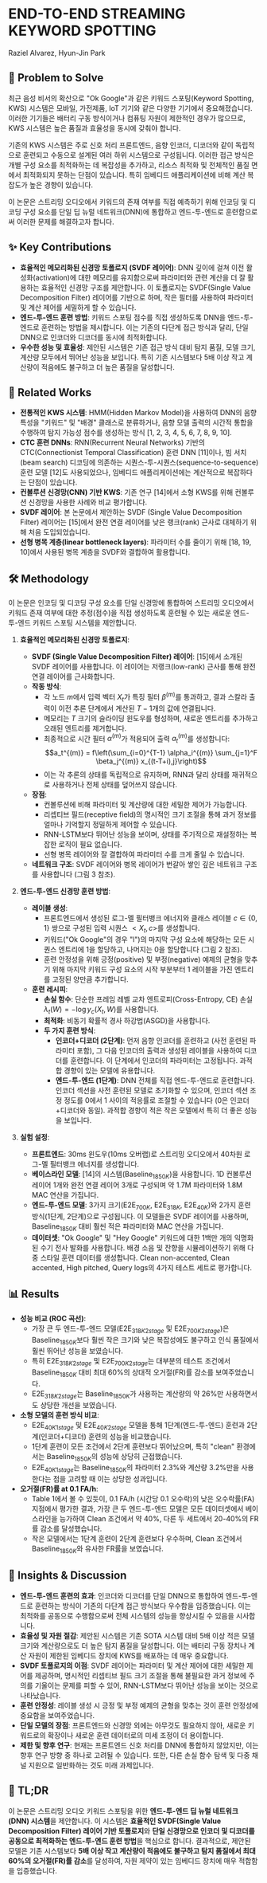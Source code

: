 # END-TO-END STREAMING KEYWORD SPOTTING

Raziel Alvarez, Hyun-Jin Park

## 🧩 Problem to Solve

최근 음성 비서의 확산으로 "Ok Google"과 같은 키워드 스포팅(Keyword Spotting, KWS) 시스템은 모바일, 가전제품, IoT 기기와 같은 다양한 기기에서 중요해졌습니다. 이러한 기기들은 배터리 구동 방식이거나 컴퓨팅 자원이 제한적인 경우가 많으므로, KWS 시스템은 높은 품질과 효율성을 동시에 갖춰야 합니다.

기존의 KWS 시스템은 주로 신호 처리 프론트엔드, 음향 인코더, 디코더와 같이 독립적으로 훈련되고 수동으로 설계된 여러 하위 시스템으로 구성됩니다. 이러한 접근 방식은 개별 구성 요소를 최적화하는 데 복잡성을 추가하고, 리소스 최적화 및 전체적인 품질 면에서 최적화되지 못하는 단점이 있습니다. 특히 임베디드 애플리케이션에 비해 계산 복잡도가 높은 경향이 있습니다.

이 논문은 스트리밍 오디오에서 키워드의 존재 여부를 직접 예측하기 위해 인코딩 및 디코딩 구성 요소를 단일 딥 뉴럴 네트워크(DNN)에 통합하고 엔드-투-엔드로 훈련함으로써 이러한 문제를 해결하고자 합니다.

## ✨ Key Contributions

- **효율적인 메모리화된 신경망 토폴로지 (SVDF 레이어)**: DNN 깊이에 걸쳐 이전 활성화(activation)에 대한 메모리를 유지함으로써 파라미터와 관련 계산을 더 잘 활용하는 효율적인 신경망 구조를 제안합니다. 이 토폴로지는 SVDF(Single Value Decomposition Filter) 레이어를 기반으로 하며, 작은 필터를 사용하여 파라미터 및 계산 제어를 세밀하게 할 수 있습니다.
- **엔드-투-엔드 훈련 방법**: 키워드 스포팅 점수를 직접 생성하도록 DNN을 엔드-투-엔드로 훈련하는 방법을 제시합니다. 이는 기존의 다단계 접근 방식과 달리, 단일 DNN으로 인코더와 디코더를 동시에 최적화합니다.
- **우수한 성능 및 효율성**: 제안된 시스템은 기존 접근 방식 대비 탐지 품질, 모델 크기, 계산량 모두에서 뛰어난 성능을 보입니다. 특히 기존 시스템보다 5배 이상 작고 계산량이 적음에도 불구하고 더 높은 품질을 달성합니다.

## 📎 Related Works

- **전통적인 KWS 시스템**: HMM(Hidden Markov Model)을 사용하여 DNN의 음향 특성을 "키워드" 및 "배경" 클래스로 분류하거나, 음향 모델 출력의 시간적 통합을 수행하여 탐지 가능성 점수를 생성하는 방식 [1, 2, 3, 4, 5, 6, 7, 8, 9, 10].
- **CTC 훈련 DNNs**: RNN(Recurrent Neural Networks) 기반의 CTC(Connectionist Temporal Classification) 훈련 DNN [11]이나, 빔 서치(beam search) 디코딩에 의존하는 시퀀스-투-시퀀스(sequence-to-sequence) 훈련 모델 [12]도 사용되었으나, 임베디드 애플리케이션에는 계산적으로 복잡하다는 단점이 있습니다.
- **컨볼루션 신경망(CNN) 기반 KWS**: 기존 연구 [14]에서 소형 KWS를 위해 컨볼루션 신경망을 사용한 사례와 비교 평가합니다.
- **SVDF 레이어**: 본 논문에서 제안하는 SVDF (Single Value Decomposition Filter) 레이어는 [15]에서 완전 연결 레이어를 낮은 랭크(rank) 근사로 대체하기 위해 처음 도입되었습니다.
- **선형 병목 계층(linear bottleneck layers)**: 파라미터 수를 줄이기 위해 [18, 19, 10]에서 사용된 병목 계층을 SVDF와 결합하여 활용합니다.

## 🛠️ Methodology

이 논문은 인코딩 및 디코딩 구성 요소를 단일 신경망에 통합하여 스트리밍 오디오에서 키워드 존재 여부에 대한 추정(점수)을 직접 생성하도록 훈련될 수 있는 새로운 엔드-투-엔드 키워드 스포팅 시스템을 제안합니다.

1. **효율적인 메모리화된 신경망 토폴로지**:
   - **SVDF (Single Value Decomposition Filter) 레이어**: [15]에서 소개된 SVDF 레이어를 사용합니다. 이 레이어는 저랭크(low-rank) 근사를 통해 완전 연결 레이어를 근사화합니다.
   - **작동 방식**:
     - 각 노드 $m$에서 입력 벡터 $X_t$가 특징 필터 $\beta^{(m)}$를 통과하고, 결과 스칼라 출력이 이전 추론 단계에서 계산된 $T-1$개의 값에 연결됩니다.
     - 메모리는 $T$ 크기의 슬라이딩 윈도우를 형성하며, 새로운 엔트리를 추가하고 오래된 엔트리를 제거합니다.
     - 최종적으로 시간 필터 $\alpha^{(m)}$가 적용되어 출력 $a_t^{(m)}$를 생성합니다:
       $$a_t^{(m)} = f\left(\sum_{i=0}^{T-1} \alpha_i^{(m)} \sum_{j=1}^F \beta_j^{(m)} x_{(t-T+i),j}\right)$$
     - 이는 각 추론의 상태를 독립적으로 유지하며, RNN과 달리 상태를 재귀적으로 사용하거나 전체 상태를 덮어쓰지 않습니다.
   - **장점**:
     - 컨볼루션에 비해 파라미터 및 계산량에 대한 세밀한 제어가 가능합니다.
     - 리셉티브 필드(receptive field)의 명시적인 크기 조절을 통해 과거 정보를 얼마나 기억할지 정밀하게 제어할 수 있습니다.
     - RNN-LSTM보다 뛰어난 성능을 보이며, 상태를 주기적으로 재설정하는 복잡한 로직이 필요 없습니다.
     - 선형 병목 레이어와 잘 결합하여 파라미터 수를 크게 줄일 수 있습니다.
   - **네트워크 구조**: SVDF 레이어와 병목 레이어가 번갈아 쌓인 깊은 네트워크 구조를 사용합니다 (그림 3 참조).
2. **엔드-투-엔드 신경망 훈련 방법**:

   - **레이블 생성**:
     - 프론트엔드에서 생성된 로그-멜 필터뱅크 에너지와 클래스 레이블 $c \in \{0, 1\}$ 쌍으로 구성된 입력 시퀀스 $\lt X_t, c \gt$를 생성합니다.
     - 키워드("Ok Google"의 경우 "l")의 마지막 구성 요소에 해당하는 모든 시퀀스 엔트리에 $1$을 할당하고, 나머지는 $0$을 할당합니다 (그림 2 참조).
     - 훈련 안정성을 위해 긍정(positive) 및 부정(negative) 예제의 균형을 맞추기 위해 마지막 키워드 구성 요소의 시작 부분부터 $1$ 레이블을 가진 엔트리를 고정된 양만큼 추가합니다.
   - **훈련 레시피**:
     - **손실 함수**: 단순한 프레임 레벨 교차 엔트로피(Cross-Entropy, CE) 손실 $\lambda_t(W) = -\log y_c(X_t, W)$를 사용합니다.
     - **최적화**: 비동기 확률적 경사 하강법(ASGD)을 사용합니다.
     - **두 가지 훈련 방식**:
       - **인코더+디코더 (2단계)**: 먼저 음향 인코더를 훈련하고 (사전 훈련된 파라미터 포함), 그 다음 인코더의 출력과 생성된 레이블을 사용하여 디코더를 훈련합니다. 이 단계에서 인코더의 파라미터는 고정됩니다. 과적합 경향이 있는 모델에 유용합니다.
       - **엔드-투-엔드 (1단계)**: DNN 전체를 직접 엔드-투-엔드로 훈련합니다. 인코더 섹션을 사전 훈련된 모델로 초기화할 수 있으며, 인코더 섹션 조정 정도를 0에서 1 사이의 적응률로 조절할 수 있습니다 (0은 인코더+디코더와 동일). 과적합 경향이 적은 작은 모델에서 특히 더 좋은 성능을 보입니다.

3. **실험 설정**:
   - **프론트엔드**: 30ms 윈도우(10ms 오버랩)로 스트리밍 오디오에서 40차원 로그-멜 필터뱅크 에너지를 생성합니다.
   - **베이스라인 모델**: [14]의 시스템(Baseline$_{1850K}$)을 사용합니다. 1D 컨볼루션 레이어 1개와 완전 연결 레이어 3개로 구성되며 약 1.7M 파라미터와 1.8M MAC 연산을 가집니다.
   - **엔드-투-엔드 모델**: 3가지 크기(E2E$_{700K}$, E2E$_{318K}$, E2E$_{40K}$)와 2가지 훈련 방식(1단계, 2단계)으로 구성됩니다. 이 모델들은 SVDF 레이어를 사용하며, Baseline$_{1850K}$ 대비 훨씬 적은 파라미터와 MAC 연산을 가집니다.
   - **데이터셋**: "Ok Google" 및 "Hey Google" 키워드에 대한 1백만 개의 익명화된 수기 전사 발화를 사용합니다. 배경 소음 및 잔향을 시뮬레이션하기 위해 다중 스타일 훈련 데이터를 생성합니다. Clean non-accented, Clean accented, High pitched, Query logs의 4가지 테스트 세트로 평가합니다.

## 📊 Results

- **성능 비교 (ROC 곡선)**:
  - 가장 큰 두 엔드-투-엔드 모델(E2E$_{318K2stage}$ 및 E2E$_{700K2stage}$)은 Baseline$_{1850K}$보다 훨씬 작은 크기와 낮은 복잡성에도 불구하고 인식 품질에서 훨씬 뛰어난 성능을 보였습니다.
  - 특히 E2E$_{318K2stage}$ 및 E2E$_{700K2stage}$는 대부분의 테스트 조건에서 Baseline$_{1850K}$ 대비 최대 60%의 상대적 오거절(FR)률 감소를 보여주었습니다.
  - E2E$_{318K2stage}$는 Baseline$_{1850K}$가 사용하는 계산량의 약 26%만 사용하면서도 상당한 개선을 보였습니다.
- **소형 모델의 훈련 방식 비교**:
  - E2E$_{40K1stage}$ 및 E2E$_{40K2stage}$ 모델을 통해 1단계(엔드-투-엔드) 훈련과 2단계(인코더+디코더) 훈련의 성능을 비교했습니다.
  - 1단계 훈련이 모든 조건에서 2단계 훈련보다 뛰어났으며, 특히 "clean" 환경에서는 Baseline$_{1850K}$의 성능에 상당히 근접했습니다.
  - E2E$_{40K1stage}$는 Baseline$_{1850K}$의 파라미터 2.3%와 계산량 3.2%만을 사용한다는 점을 고려할 때 이는 상당한 성과입니다.
- **오거절(FR)률 at 0.1 FA/h**:
  - Table 1에서 볼 수 있듯이, 0.1 FA/h (시간당 0.1 오수락)의 낮은 오수락률(FA) 지점에서 평가한 결과, 가장 큰 두 엔드-투-엔드 모델은 모든 데이터셋에서 베이스라인을 능가하여 Clean 조건에서 약 40%, 다른 두 세트에서 20-40%의 FR률 감소를 달성했습니다.
  - 작은 모델에서는 1단계 훈련이 2단계 훈련보다 우수하며, Clean 조건에서 Baseline$_{1850K}$와 유사한 FR률을 보였습니다.

## 🧠 Insights & Discussion

- **엔드-투-엔드 훈련의 효과**: 인코더와 디코더를 단일 DNN으로 통합하여 엔드-투-엔드로 훈련하는 방식이 기존의 다단계 접근 방식보다 우수함을 입증했습니다. 이는 최적화를 공동으로 수행함으로써 전체 시스템의 성능을 향상시킬 수 있음을 시사합니다.
- **효율성 및 자원 절감**: 제안된 시스템은 기존 SOTA 시스템 대비 5배 이상 적은 모델 크기와 계산량으로도 더 높은 탐지 품질을 달성합니다. 이는 배터리 구동 장치나 계산 자원이 제한된 임베디드 장치에 KWS를 배포하는 데 매우 중요합니다.
- **SVDF 토폴로지의 이점**: SVDF 레이어는 파라미터 및 계산 제어에 대한 세밀한 제어를 제공하며, 명시적인 리셉티브 필드 크기 조절을 통해 불필요한 과거 정보에 주의를 기울이는 문제를 피할 수 있어, RNN-LSTM보다 뛰어난 성능을 보이는 것으로 나타났습니다.
- **훈련 안정성**: 레이블 생성 시 긍정 및 부정 예제의 균형을 맞추는 것이 훈련 안정성에 중요함을 보여주었습니다.
- **단일 모델의 장점**: 프론트엔드와 신경망 외에는 아무것도 필요하지 않아, 새로운 키워드로의 확장이나 새로운 훈련 데이터로의 미세 조정이 더 용이합니다.
- **제한 및 향후 연구**: 현재는 프론트엔드 신호 처리를 DNN에 통합하지 않았지만, 이는 향후 연구 방향 중 하나로 고려될 수 있습니다. 또한, 다른 손실 함수 탐색 및 다중 채널 지원으로 일반화하는 것도 미래 과제입니다.

## 📌 TL;DR

이 논문은 스트리밍 오디오 키워드 스포팅을 위한 **엔드-투-엔드 딥 뉴럴 네트워크(DNN) 시스템**을 제안합니다. 이 시스템은 **효율적인 SVDF(Single Value Decomposition Filter) 레이어 기반 토폴로지**와 **단일 신경망으로 인코더 및 디코더를 공동으로 최적화하는 엔드-투-엔드 훈련 방법**을 핵심으로 합니다. 결과적으로, 제안된 모델은 기존 시스템보다 **5배 이상 작고 계산량이 적음에도 불구하고 탐지 품질에서 최대 60%의 오거절(FR)률 감소**를 달성하여, 자원 제약이 있는 임베디드 장치에 매우 적합함을 입증했습니다.
